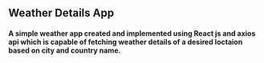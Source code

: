 ## Weather Details App

#### A simple weather app created and implemented using React js and axios api which is capable of fetching  weather details of a desired loctaion based on city and country name.

